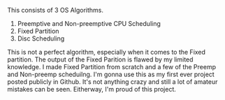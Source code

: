 This consists of 3 OS Algorithms. 

1. Preemptive and Non-preemptive CPU Scheduling
2. Fixed Partition
3. Disc Scheduling

This is not a perfect algorithm, especially when it comes to the Fixed partition. The output of the Fixed Parition is flawed by my limited knowledge. I made Fixed Partition from scratch and a few of the Preemp and Non-preemp scheduilng.
I'm gonna use this as my first ever project posted publicly in Github. It's not anything crazy and still a lot of amateur mistakes can be seen. Eitherway, I'm proud of this project. 
